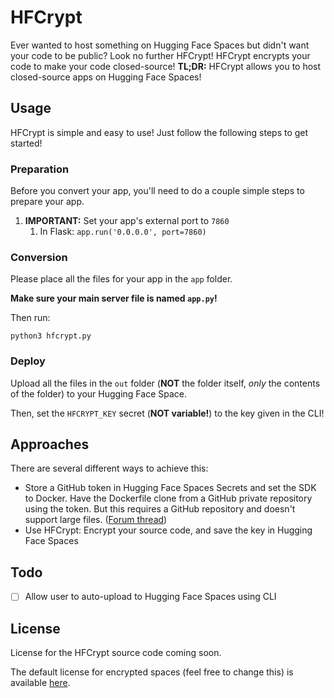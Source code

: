 # HFCrypt

Ever wanted to host something on Hugging Face Spaces but didn't want your code to be public? Look no further HFCrypt! HFCrypt encrypts your code to make your code closed-source! **TL;DR:** HFCrypt allows you to host closed-source apps on Hugging Face Spaces!

## Usage

HFCrypt is simple and easy to use! Just follow the following steps to get started!

### Preparation

Before you convert your app, you'll need to do a couple simple steps to prepare your app.

1. **IMPORTANT:** Set your app's external port to `7860`
   1. In Flask: `app.run('0.0.0.0', port=7860)`

### Conversion

Please place all the files for your app in the `app` folder.

**Make sure your main server file is named `app.py`!**

Then run:

```
python3 hfcrypt.py
```

### Deploy

Upload all the files in the `out` folder (**NOT** the folder itself, *only* the contents of the folder) to your Hugging Face Space.

Then, set the `HFCRYPT_KEY` secret (**NOT variable!**) to the key given in the CLI!

## Approaches

There are several different ways to achieve this:

* Store a GitHub token in Hugging Face Spaces Secrets and set the SDK to Docker. Have the Dockerfile clone from a GitHub private repository using the token. But this requires a GitHub repository and doesn't support large files. ([Forum thread](https://discuss.huggingface.co/t/share-app-url-without-sharing-the-files-and-version/26182))
* Use HFCrypt: Encrypt your source code, and save the key in Hugging Face Spaces

## Todo

* [ ] Allow user to auto-upload to Hugging Face Spaces using CLI

## License

License for the HFCrypt source code coming soon.

The default license for encrypted spaces (feel free to change this) is available [here](HESC.md).